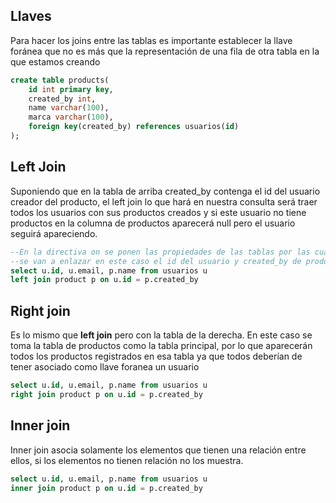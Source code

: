 ## Llaves
Para hacer los joins entre las tablas es importante establecer la llave foránea que no es más que la representación de una fila de otra tabla en la que estamos creando

```sql
create table products(
	id int primary key,
	created_by int,
	name varchar(100),
	marca varchar(100),
	foreign key(created_by) references usuarios(id)
);
```

## Left Join
Suponiendo que en la tabla de arriba created_by contenga el id del usuario creador del producto, el left join lo que hará en nuestra consulta será traer todos los usuarios con sus productos creados y si este usuario no tiene productos en la columna de productos aparecerá null pero el usuario seguirá apareciendo.

```sql
--En la directiva on se ponen las propiedades de las tablas por las cuales
--se van a enlazar en este caso el id del usuario y created_by de producto
select u.id, u.email, p.name from usuarios u
left join product p on u.id = p.created_by
```

## Right join
Es lo mismo que **left join** pero con la tabla de la derecha. En este caso se toma la tabla de productos como la tabla principal, por lo que aparecerán todos los productos registrados en esa tabla ya que todos deberían de tener asociado como llave foranea un usuario

```sql
select u.id, u.email, p.name from usuarios u
right join product p on u.id = p.created_by
```

## Inner join
Inner join asocia solamente los elementos que tienen una relación entre ellos, si los elementos no tienen relación no los muestra.

```sql
select u.id, u.email, p.name from usuarios u
inner join product p on u.id = p.created_by
```
